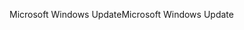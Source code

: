 <span data-ttu-id="50417-101">Microsoft Windows Update</span><span class="sxs-lookup"><span data-stu-id="50417-101">Microsoft Windows Update</span></span>